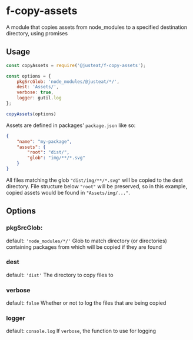 ﻿# f-copy-assets

A module that copies assets from node_modules to a specified destination directory, using promises

## Usage
```js
const copyAssets = require('@justeat/f-copy-assets');

const options = {
    pkgSrcGlob: 'node_modules/@justeat/*/', 
    dest: 'Assets/',
    verbose: true,
    logger: gutil.log
};

copyAssets(options)
```

Assets are defined in packages' `package.json` like so:
```json
{
    "name": "my-package",
    "assets": {
        "root": "dist/",
        "glob": "img/**/*.svg"
    }
}
```
All files matching the glob `"dist/img/**/*.svg"` will be copied to the dest directory. File structure below `"root"` will be preserved, so in this example, copied assets would be found in `"Assets/img/..."`.

## Options

### pkgSrcGlob:
default: `'node_modules/*/'`
Glob to match directory (or directories) containing packages from which will be copied if they are found

### dest
default: `'dist'`
The directory to copy files to

### verbose
default: `false`
Whether or not to log the files that are being copied

### logger
default: `console.log`
If `verbose`, the function to use for logging

